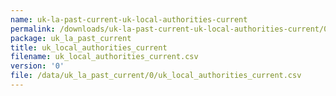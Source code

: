 ```yaml
---
name: uk-la-past-current-uk-local-authorities-current
permalink: /downloads/uk-la-past-current-uk-local-authorities-current/0
package: uk_la_past_current
title: uk_local_authorities_current
filename: uk_local_authorities_current.csv
version: '0'
file: /data/uk_la_past_current/0/uk_local_authorities_current.csv
---
```

